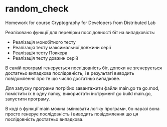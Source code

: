# random_check
Homework for course Cryptography for Developers from Distributed Lab

Реалізовано функції для перевірки послідовності біт на випадковість:
+ Реалізація монобітного тесту
+ Реалізація тесту максимальної довжини серії
+ Реалізація тесту Поккера
+ Реалізація тесту довжин серій

В самій програмі генерується послідовність біт, допоки не згенерується достатньо випадкова послідовність, і в результаті виводить повідомлення про те що число достатньо випадкове.

Для запуску програми потрібно завантажити файли main.go та go.mod, помістити їх в одну папку, використати інструмент go build main.go, запустити програму.

В коді в функції main можна змінювати логіку програми, бо наразі вона просто генерує послідовність і виводить повідомлення що ця послідовність достатньо випадкова.

